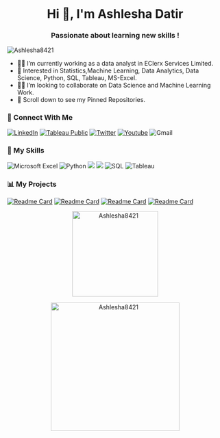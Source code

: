 <h1 align="center">Hi 👋, I'm Ashlesha Datir</h1>
<h3 align="center">Passionate about learning new skills !</h3>
<p align="left"> <img src="https://komarev.com/ghpvc/?username=Ashlesha8421&label=Profile%20views&color=0e75b6&style=flat" alt="Ashlesha8421" /> </p>



* 👩‍💻  I’m currently working as a data analyst in EClerx Services Limited.
*  👀 Interested in Statistics,Machine Learning, Data Analytics, Data Science, Python, SQL, Tableau, MS-Excel.
*  🤝🏻 I’m looking to collaborate on Data Science and Machine Learning Work.
* 📌 Scroll down to see my Pinned Repositories.


### 🤝 Connect With Me
[![LinkedIn](https://img.shields.io/badge/linkedin-%230077B5.svg?style=for-the-badge&logo=linkedin&logoColor=white)](https://www.linkedin.com/feed/)
[![Tableau Public](https://img.shields.io/badge/Tableau_Public-%232C2D72.svg?style=for-the-badge&logo=Tableau&&logoColor=white)](https://public.tableau.com/app/profile/ashlesha.datir5591) 
[![Twitter](https://img.shields.io/badge/Twitter-1DA1F2?style=for-the-badge&logo=Twitter&logoColor=white)](https://twitter.com/datir_ashlesha?t=Tb9XcqkhEhSC1d-Y0AbeuA&s=08)
[![Youtube](https://img.shields.io/badge/youtube-%2314354C.svg?style=for-the-badge&logo=Youtube&logoColor=white)](https://www.youtube.com/channel/UCdtJ0J3Gen2xcreBcxEXvJg)
![Gmail](https://img.shields.io/badge/datirashlesha97@gmail.com-D14836?style=for-the-badge&logo=gmail&logoColor=white)

### 🤖 My Skills
![Microsoft Excel](https://img.shields.io/badge/Microsoft_Excel-217346?style=for-the-badge&logo=microsoft-excel&logoColor=white) 
![Python](https://img.shields.io/badge/python-3670A0?style=for-the-badge&logo=python&logoColor=ffdd54)
<img src="https://img.shields.io/badge/pandas-%23150458.svg?style=for-the-badge&logo=pandas&logoColor=white">
<img src="https://img.shields.io/badge/numpy-%23013243.svg?style=for-the-badge&logo=numpy&logoColor=white">
![SQL](https://img.shields.io/badge/SQL-217346?style=for-the-badge&logo=microsoft-sql&logoColor=white) 
![Tableau](https://img.shields.io/badge/Tableau-E97627?style=for-the-badge&logo=Tableau&logoColor=white) 

### 📊 My Projects

[![Readme Card](https://github-readme-stats.vercel.app/api/pin/?username=Ashlesha8421&repo=Incident-Impact-Prediction-Project-)](https://github.com/Ashlesha8421/Incident-Impact-Prediction-Project-)
[![Readme Card](https://github-readme-stats.vercel.app/api/pin/?username=Ashlesha8421&repo=Chatbot)](https://github.com/Ashlesha8421/Chatbot)
[![Readme Card](https://github-readme-stats.vercel.app/api/pin/?username=Ashlesha8421&repo=The_Spark_Foundation_Project)](https://github.com/Ashlesha8421/The_Spark_Foundation_Project)
[![Readme Card](https://github-readme-stats.vercel.app/api/pin/?username=Ashlesha8421&repo=SQL)](https://github.com/Ashlesha8421/SQL)



<p align='center' ><img height='200' align='center' src="https://github-readme-streak-stats.herokuapp.com/?user=Ashlesha8421&" alt="Ashlesha8421" /></p>

<p align='center' ><img height='300' align='center' src="https://github-readme-stats.vercel.app/api/top-langs?username=Ashlesha8421&show_icons=true&locale=en&langs_count=6" alt="Ashlesha8421" /></p>



<!--<div align='left'> I'm open for collaborations in Data Science and Machine Learning domains. 

![Jupyter Notebook](https://img.shields.io/badge/jupyter-%23FA0F00.svg?style=for-the-badge&logo=jupyter&logoColor=white)


